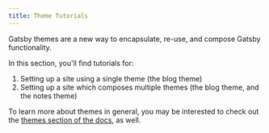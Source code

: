 ```yaml
---
title: Theme Tutorials
---
```


Gatsby themes are a new way to encapsulate, re-use, and compose Gatsby functionality.

In this section, you'll find tutorials for:

1. Setting up a site using a single theme (the blog theme)
2. Setting up a site which composes multiple themes (the blog theme, and the notes theme)

To learn more about themes in general, you may be interested to check out the [themes section of the docs](/docs/themes), as well.

<GuideList slug={props.slug} />
